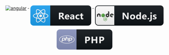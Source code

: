 <p align="center">
    <a href="#">
        <img src="svg/angular.svg" alt="angular" style="vertical-align:top; margin:6px 4px">
    </a>  
    <a href="#">
        <img src="svg/react.svg" alt="react" style="vertical-align:top; margin:6px 4px">
    </a>
    <a href="#">
        <img src="svg/nodejs.svg" alt="nodejs" style="vertical-align:top; margin:6px 4px">
    </a>  
    <a href="#">
        <img src="svg/php.svg" alt="php" style="vertical-align:top; margin:6px 4px">
    </a>  

</p>
